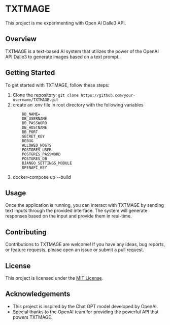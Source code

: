 # TXTMAGE

This project is me experimenting with Open AI Dalle3 API.

## Overview

TXTMAGE is a text-based AI system that utilizes the power of the OpenAI API Dalle3  to generate images based on a text prompt.


## Getting Started

To get started with TXTMAGE, follow these steps:

1. Clone the repository: `git clone https://github.com/your-username/TXTMAGE.git`
2. create an .env file in root directory with the following variables
    ```
        DB_NAME=
        DB_USERNAME
        DB_PASSWORD
        DB_HOSTNAME
        DB_PORT
        SECRET_KEY
        DEBUG
        ALLOWED_HOSTS
        POSTGRES_USER
        POSTGRES_PASSWORD
        POSTGRES_DB
        DJANGO_SETTINGS_MODULE
        OPENAPI_KEY
    ```
3. docker-compose up --build

## Usage

Once the application is running, you can interact with TXTMAGE by sending text inputs through the provided interface. The system will generate responses based on the input and provide them in real-time.

## Contributing

Contributions to TXTMAGE are welcome! If you have any ideas, bug reports, or feature requests, please open an issue or submit a pull request.

## License

This project is licensed under the [MIT License](LICENSE).

## Acknowledgements

- This project is inspired by the Chat GPT model developed by OpenAI.
- Special thanks to the OpenAI team for providing the powerful API that powers TXTMAGE.

